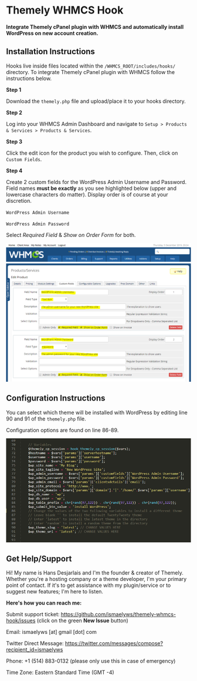 # Themely WHMCS Hook

#### Integrate Themely cPanel plugin with WHMCS and automatically install WordPress on new account creation.

## Installation Instructions

Hooks live inside files located within the `/WHMCS_ROOT/includes/hooks/` directory. To integrate Themely cPanel plugin with WHMCS follow the instructions below.

**Step 1**

Download the `themely.php` file and upload/place it to your hooks directory.

**Step 2**

Log into your WHMCS Admin Dashboard and navigate to `Setup > Products & Services > Products & Services`.

**Step 3**

Click the edit icon for the product you wish to configure. Then, click on `Custom Fields`.

**Step 4**
 
Create 2 custom fields for the WordPress Admin Username and Password. Field names **must be exactly** as you see highlighted below (upper and lowercase characters do matter). Display order is of course at your discretion.

`WordPress Admin Username`

`WordPress Admin Password`

Select *Required Field* & *Show on Order Form* for both.

![Themely WHMCS Custom Fields](assets/whmcs-custom-fields-20191205.PNG)


## Configuration Instructions

You can select which theme will be installed with WordPress by editing line 90 and 91 of the `themely.php` file.

Configuration options are found on line 86-89.

![Themely WHMCS Hook Config](assets/whmcs-hook-config-20191205.PNG)


## Get Help/Support

Hi! My name is Hans Desjarlais and I'm the founder & creator of Themely. Whether you're a hosting company or a theme developer, I'm your primary point of contact. If it's to get assistance with my plugin/service or to suggest new features; I'm here to listen.

**Here's how you can reach me:**

Submit support ticket: https://github.com/ismaelyws/themely-whmcs-hook/issues (click on the green **New Issue** button)

Email: ismaelyws [at] gmail [dot] com

Twitter Direct Message: https://twitter.com/messages/compose?recipient_id=ismaelyws

Phone: +1 (514) 883-0132 (please only use this in case of emergency)

Time Zone: Eastern Standard Time (GMT -4)